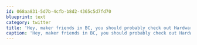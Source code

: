```yaml
---
id: 068aa831-5d7b-4cfb-b8d2-4365c5d7fd70
blueprint: text
category: twitter
title: 'Hey, maker friends in BC, you should probably check out Hardware Startups Vancouver ow.ly/oh7Jl'
caption: 'Hey, maker friends in BC, you should probably check out Hardware Startups Vancouver <a href="http://ow.ly/oh7Jl" title="http://ow.ly/oh7Jl" class="link link_untco">ow.ly/oh7Jl</a>'
---
```

